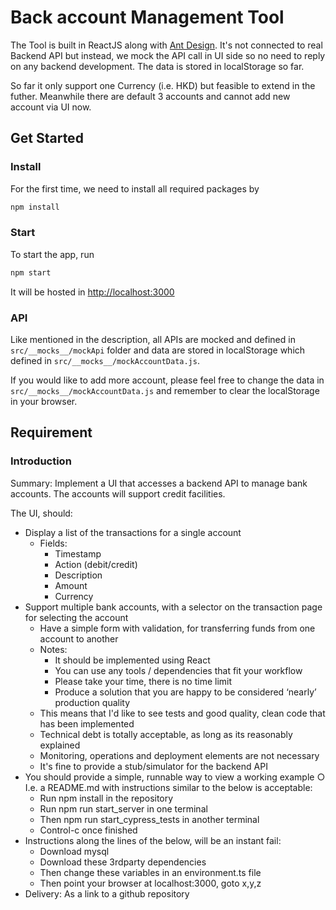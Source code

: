 # Back account Management Tool

The Tool is built in ReactJS along with [Ant Design](https://ant.design/). It's not connected to real Backend API but instead, we mock the API call in UI side so no need to reply on any backend development. The data is stored in localStorage so far.

So far it only support one Currency (i.e. HKD) but feasible to extend in the futher. Meanwhile there are default 3 accounts and cannot add new account via UI now.

## Get Started

### Install

For the first time, we need to install all required packages by

```sh
npm install
```

### Start

To start the app, run

```sh
npm start
```

It will be hosted in [http://localhost:3000](http://localhost:3000)

### API

Like mentioned in the description, all APIs are mocked and defined in `src/__mocks__/mockApi` folder and data are stored in localStorage which defined in `src/__mocks__/mockAccountData.js`.

If you would like to add more account, please feel free to change the data in `src/__mocks__/mockAccountData.js` and remember to clear the localStorage in your browser.

## Requirement

### Introduction

Summary: Implement a UI that accesses a backend API to manage bank accounts. The accounts will support credit facilities.

The UI, should:

- Display a list of the transactions for a single account
  - Fields:
    - Timestamp
    - Action (debit/credit)
    - Description
    - Amount
    - Currency
- Support multiple bank accounts, with a selector on the transaction page for selecting the account
  - Have a simple form with validation, for transferring funds from one account to another
  - Notes:
    - It should be implemented using React
    - You can use any tools / dependencies that fit your workflow
    - Please take your time, there is no time limit
    - Produce a solution that you are happy to be considered ‘nearly’ production quality
  - This means that I'd like to see tests and good quality, clean code that has been implemented
  - Technical debt is totally acceptable, as long as its reasonably explained
  - Monitoring, operations and deployment elements are not necessary
  - It's fine to provide a stub/simulator for the backend API
- You should provide a simple, runnable way to view a working example ○ I.e. a README.md with instructions similar to the below is acceptable:
  - Run npm install in the repository
  - Run npm run start_server in one terminal
  - Then npm run start_cypress_tests in another terminal
  - Control-c once finished
- Instructions along the lines of the below, will be an instant fail:
  - Download mysql
  - Download these 3rdparty dependencies
  - Then change these variables in an environment.ts file
  - Then point your browser at localhost:3000, goto x,y,z
- Delivery: As a link to a github repository
